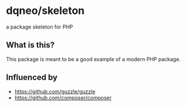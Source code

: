 # dqneo/skeleton

a package skeleton for PHP

## What is this?

This package is meant to be a good example of a modern PHP package.

## Influenced by

* https://github.com/guzzle/guzzle
* https://github.com/composer/composer
